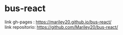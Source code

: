 # bus-react  
link gh-pages : <https://mariley20.github.io/bus-react/>  
link repositorio: <https://github.com/Mariley20/bus-react/>